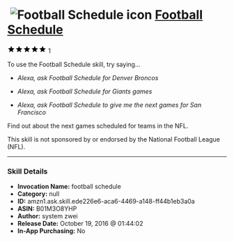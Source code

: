 # &nbsp;<img src="skill_icon" alt="Football Schedule icon" width="36"> [Football Schedule](http://alexa.amazon.com/#skills/amzn1.ask.skill.ede226e6-aca6-4469-a148-ff44b1eb3a0a)
![5 stars](../../images/ic_star_black_18dp_1x.png)![5 stars](../../images/ic_star_black_18dp_1x.png)![5 stars](../../images/ic_star_black_18dp_1x.png)![5 stars](../../images/ic_star_black_18dp_1x.png)![5 stars](../../images/ic_star_black_18dp_1x.png) 1

To use the Football Schedule skill, try saying...

* *Alexa, ask Football Schedule for Denver Broncos*

* *Alexa, ask Football Schedule for Giants games*

* *Alexa, ask Football Schedule to give me the next games for San Francisco*

Find out about the next games scheduled for teams in the NFL.

This skill is not sponsored by or endorsed by the National Football League (NFL).

***

### Skill Details

* **Invocation Name:** football schedule
* **Category:** null
* **ID:** amzn1.ask.skill.ede226e6-aca6-4469-a148-ff44b1eb3a0a
* **ASIN:** B01M3O8YHP
* **Author:** system zwei
* **Release Date:** October 19, 2016 @ 01:44:02
* **In-App Purchasing:** No
